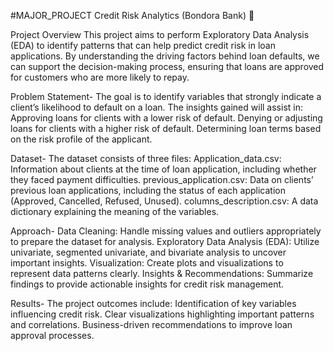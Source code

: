 #MAJOR_PROJECT 
Credit Risk Analytics (Bondora Bank) 🎯

Project Overview
This project aims to perform Exploratory Data Analysis (EDA) to identify patterns that can help predict credit risk in loan applications. By understanding the driving factors behind loan defaults, we can support the decision-making process, ensuring that loans are approved for customers who are more likely to repay.

Problem Statement-
The goal is to identify variables that strongly indicate a client’s likelihood to default on a loan. The insights gained will assist in:
Approving loans for clients with a lower risk of default.
Denying or adjusting loans for clients with a higher risk of default.
Determining loan terms based on the risk profile of the applicant.

Dataset-
The dataset consists of three files:
Application_data.csv: Information about clients at the time of loan application, including whether they faced payment difficulties.
previous_application.csv: Data on clients’ previous loan applications, including the status of each application (Approved, Cancelled, Refused, Unused).
columns_description.csv: A data dictionary explaining the meaning of the variables.

Approach-
Data Cleaning: Handle missing values and outliers appropriately to prepare the dataset for analysis.
Exploratory Data Analysis (EDA): Utilize univariate, segmented univariate, and bivariate analysis to uncover important insights.
Visualization: Create plots and visualizations to represent data patterns clearly.
Insights & Recommendations: Summarize findings to provide actionable insights for credit risk management.

Results-
The project outcomes include:
Identification of key variables influencing credit risk.
Clear visualizations highlighting important patterns and correlations.
Business-driven recommendations to improve loan approval processes.
